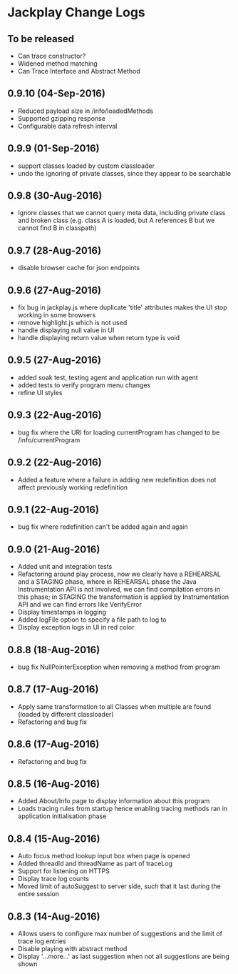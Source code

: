 # Jackplay Change Logs

## To be released
- Can trace constructor?
- Widened method matching
- Can Trace Interface and Abstract Method

## 0.9.10 (04-Sep-2016)
- Reduced payload size in /info/loadedMethods
- Supported gzipping response 
- Configurable data refresh interval

## 0.9.9 (01-Sep-2016)
- support classes loaded by custom classloader
- undo the ignoring of private classes, since they appear to be searchable

## 0.9.8 (30-Aug-2016)
- Ignore classes that we cannot query meta data, including private class and broken class (e.g. class A is loaded, but A references B but we cannot find B in classpath)

## 0.9.7 (28-Aug-2016)
- disable browser cache for json endpoints

## 0.9.6 (27-Aug-2016)
- fix bug in jackplay.js where duplicate 'title' attributes makes the UI stop working in some browsers
- remove highlight.js which is not used
- handle displaying null value in UI
- handle displaying return value when return type is void

## 0.9.5 (27-Aug-2016)
- added soak test, testing agent and application run with agent
- added tests to verify program menu changes
- refine UI styles

## 0.9.3 (22-Aug-2016)
- bug fix where the URI for loading currentProgram has changed to be /info/currentProgram

## 0.9.2 (22-Aug-2016)
- Added a feature where a failure in adding new redefinition does not affect previously working redefinition

## 0.9.1 (22-Aug-2016)
- bug fix where redefinition can't be added again and again

## 0.9.0 (21-Aug-2016)
- Added unit and integration tests
- Refactoring around play process, now we clearly have a REHEARSAL and a STAGING phase, where in REHEARSAL phase the Java Instrumentation API is not involved, we can find compilation errors in this phase; in STAGING the transformation is applied by Instrumentation API and we can find errors like VerifyError
- Display timestamps in logging
- Added logFile option to specify a file path to log to
- Display exception logs in UI in red color

## 0.8.8 (18-Aug-2016)
- bug fix NullPointerException when removing a method from program

## 0.8.7 (17-Aug-2016)
- Apply same transformation to all Classes when multiple are found (loaded by different classloader)
- Refactoring and bug fix

## 0.8.6 (17-Aug-2016)
- Refactoring and bug fix

## 0.8.5 (16-Aug-2016)
- Added About/Info page to display information about this program
- Loads tracing rules from startup hence enabling tracing methods ran in application initialisation phase

## 0.8.4 (15-Aug-2016)
- Auto focus method lookup input box when page is opened
- Added threadId and threadName as part of traceLog
- Support for listening on HTTPS
- Display trace log counts
- Moved limit of autoSuggest to server side, such that it last during the entire session

## 0.8.3 (14-Aug-2016)
- Allows users to configure max number of suggestions and the limit of trace log entries
- Disable playing with abstract method
- Display '...more...' as last suggestion when not all suggestions are being shown
